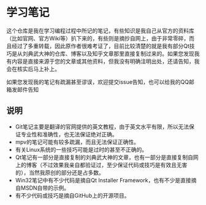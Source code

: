 # 学习笔记

这个仓库是我在学习编程过程中所记的笔记，有些知识是我自己从官方的资料库（比如官网、官方Wiki等）扒下来的，有些则是摘抄自网上，由于非常零碎，而且经过了多重转载，因此原作者很难考证了，目前比较清楚的就是我有部分Qt技巧是从刘典武大神的仓库、博客以及知乎文章那里直接复制过来的。如果您发现我有内容是直接来源于您的文章或其他资料，但我没有明确注明出处，还请告知，我会在核实后马上补上。

如果您发现我的笔记有疏漏甚至谬误，欢迎提交issue告知，也可以给我的QQ邮箱发邮件告知

## 说明

- Git笔记主要是翻译的官网提供的英文教程，由于英文水平有限，所以无法保证专业性和准确性，也无法保证绝对正确。
- mpv的笔记可能有较多疏漏，而且无法保证正确性。
- 有关Linux系统的一些技巧可能是过时的甚至不正确的。
- Qt笔记有一部分是直接复制的刘典武大神的文章，也有一部分是直接复制自网上的博客（不过效果我亲自都验证过，至少保证代码或技巧是有效且无害的），当然我原创的部分还是占多数。
- Win32笔记中有不少代码是摘自Qt Installer Framework，也有不少是直接摘自MSDN自带的示例。
- 有不少代码或技巧是摘自GitHub上的开源项目。

